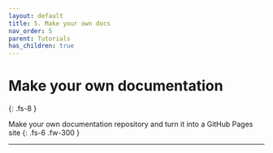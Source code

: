 ```yaml
---
layout: default
title: 5. Make your own docs
nav_order: 5
parent: Tutorials
has_children: true
---
```



# Make your own documentation
{: .fs-8 }

Make your own documentation repository and turn it into a GitHub Pages site
{: .fs-6 .fw-300 }

---
